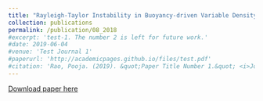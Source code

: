 ```yaml
---
title: "Rayleigh-Taylor Instability in Buoyancy-driven Variable Density Turbulence"
collection: publications
permalink: /publication/08_2018
#excerpt: 'test-1. The number 2 is left for future work.'
#date: 2019-06-04
#venue: 'Test Journal 1'
#paperurl: 'http://academicpages.github.io/files/test.pdf'
#citation: 'Rao, Pooja. (2019). &quot;Paper Title Number 1.&quot; <i>Journal 1</i>. 1(1).'
---
```

[Download paper here](https://wordery.com/london-mathematical-society-lecture-note-series-partcial-differential-equations-in-fluid-mechanics-series-number-452-charles-l-fefferman-9781108460965)

